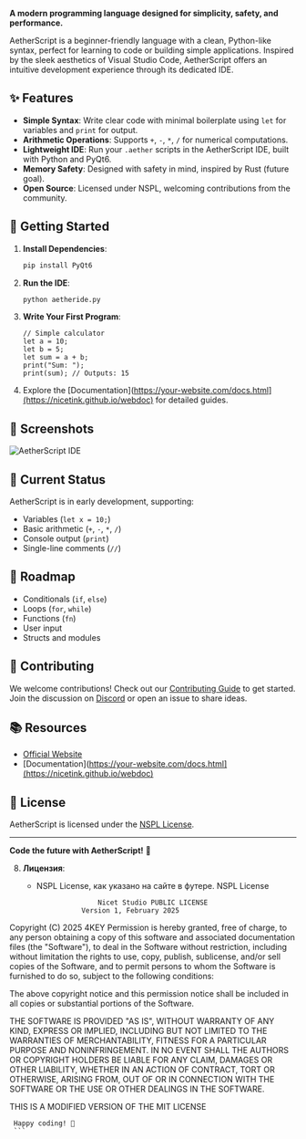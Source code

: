 **A modern programming language designed for simplicity, safety, and performance.**

AetherScript is a beginner-friendly language with a clean, Python-like syntax, perfect for learning to code or building simple applications. Inspired by the sleek aesthetics of Visual Studio Code, AetherScript offers an intuitive development experience through its dedicated IDE.

## ✨ Features
- **Simple Syntax**: Write clear code with minimal boilerplate using `let` for variables and `print` for output.
- **Arithmetic Operations**: Supports `+`, `-`, `*`, `/` for numerical computations.
- **Lightweight IDE**: Run your `.aether` scripts in the AetherScript IDE, built with Python and PyQt6.
- **Memory Safety**: Designed with safety in mind, inspired by Rust (future goal).
- **Open Source**: Licensed under NSPL, welcoming contributions from the community.

## 🚀 Getting Started
1. **Install Dependencies**:
   ```bash
   pip install PyQt6
   ```
2. **Run the IDE**:
   ```bash
   python aetheride.py
   ```
3. **Write Your First Program**:
   ```aether
   // Simple calculator
   let a = 10;
   let b = 5;
   let sum = a + b;
   print("Sum: ");
   print(sum); // Outputs: 15
   ```
4. Explore the [Documentation](https://your-website.com/docs.html](https://nicetink.github.io/webdoc) for detailed guides.

## 📸 Screenshots
![AetherScript IDE](img/screenshot-hero.png)

## 🌟 Current Status
AetherScript is in early development, supporting:
- Variables (`let x = 10;`)
- Basic arithmetic (`+`, `-`, `*`, `/`)
- Console output (`print`)
- Single-line comments (`//`)

## 🔮 Roadmap
- Conditionals (`if`, `else`)
- Loops (`for`, `while`)
- Functions (`fn`)
- User input
- Structs and modules

## 🤝 Contributing
We welcome contributions! Check out our [Contributing Guide](CONTRIBUTING.md) to get started. Join the discussion on [Discord](#) or open an issue to share ideas.

## 📚 Resources
- [Official Website](https://your-website.com)
- [Documentation](https://your-website.com/docs.html](https://nicetink.github.io/webdoc)

## 📝 License
AetherScript is licensed under the [NSPL License](LICENSE).

---

**Code the future with AetherScript!** 🚀

8. **Лицензия**:
   - NSPL License, как указано на сайте в футере.
     NSPL License

                        Nicet Studio PUBLIC LICENSE
                    Version 1, February 2025

 Copyright (C) 2025 4KEY
 Permission is hereby granted, free of charge, to any person obtaining a copy of this software and associated documentation files (the "Software"),
 to deal in the Software without restriction, including without limitation the rights to use, copy, publish, sublicense, and/or sell copies of the Software,
 and to permit persons to whom the Software is furnished to do so, subject to the following conditions:

 The above copyright notice and this permission notice shall be included in all copies or substantial portions of the Software.

 THE SOFTWARE IS PROVIDED "AS IS", WITHOUT WARRANTY OF ANY KIND, EXPRESS OR IMPLIED, INCLUDING BUT NOT LIMITED TO THE WARRANTIES OF MERCHANTABILITY,
 FITNESS FOR A PARTICULAR PURPOSE AND NONINFRINGEMENT. IN NO EVENT SHALL THE AUTHORS OR COPYRIGHT HOLDERS BE LIABLE FOR 
 ANY CLAIM, DAMAGES OR OTHER LIABILITY, WHETHER IN AN ACTION OF CONTRACT, TORT OR OTHERWISE, ARISING FROM, OUT OF OR IN CONNECTION WITH THE SOFTWARE OR THE USE OR OTHER DEALINGS IN THE SOFTWARE.

 THIS IS A MODIFIED VERSION OF THE MIT LICENSE


     Happy coding! 🚀
     ```
